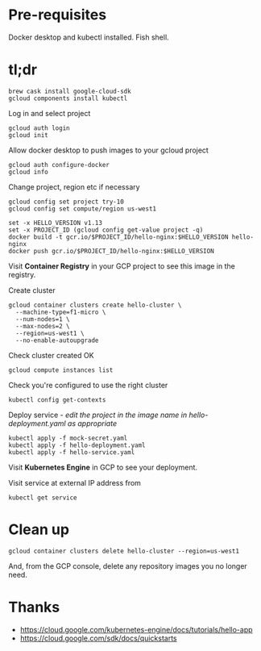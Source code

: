 # Pre-requisites

Docker desktop and kubectl installed.  Fish shell.

# tl;dr

```
brew cask install google-cloud-sdk
gcloud components install kubectl
```

Log in and select project

```
gcloud auth login
gcloud init
```

Allow docker desktop to push images to your gcloud project

```
gcloud auth configure-docker
gcloud info
```

Change project, region etc if necessary

```
gcloud config set project try-10
gcloud config set compute/region us-west1
```

```
set -x HELLO_VERSION v1.13
set -x PROJECT_ID (gcloud config get-value project -q)
docker build -t gcr.io/$PROJECT_ID/hello-nginx:$HELLO_VERSION hello-nginx
docker push gcr.io/$PROJECT_ID/hello-nginx:$HELLO_VERSION
```

Visit **Container Registry** in your GCP project to see this image in the 
registry.

Create cluster

```
gcloud container clusters create hello-cluster \
  --machine-type=f1-micro \
  --num-nodes=1 \
  --max-nodes=2 \
  --region=us-west1 \
  --no-enable-autoupgrade
```

Check cluster created OK

    gcloud compute instances list

Check you're configured to use the right cluster

    kubectl config get-contexts

Deploy service - _edit the project in the image name in hello-deployment.yaml as
appropriate_

    kubectl apply -f mock-secret.yaml
    kubectl apply -f hello-deployment.yaml
    kubectl apply -f hello-service.yaml   
    
Visit **Kubernetes Engine** in GCP to see your deployment.

Visit service at external IP address from 

    kubectl get service 

# Clean up

    gcloud container clusters delete hello-cluster --region=us-west1

And, from the GCP console, delete any repository images you no longer need.

# Thanks

* https://cloud.google.com/kubernetes-engine/docs/tutorials/hello-app
* https://cloud.google.com/sdk/docs/quickstarts